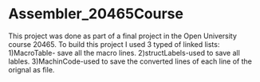 # Assembler_20465Course
This project was done as part of a final project in the Open University course 20465.
To build this project I used 3 typed of linked lists:
1)MacroTable- save all the macro lines.
2)structLabels-used to save all lables.
3)MachinCode-used to save the converted lines of each line of the orignal as file.